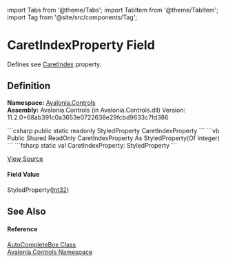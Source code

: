 import Tabs from '@theme/Tabs'; 
import TabItem from '@theme/TabItem'; 
import Tag from '@site/src/components/Tag'; 

# CaretIndexProperty Field


Defines see <a href="P_Avalonia_Controls_TextBox_CaretIndex">CaretIndex</a> property.



## Definition
**Namespace:** <a href="N_Avalonia_Controls">Avalonia.Controls</a>  
**Assembly:** Avalonia.Controls (in Avalonia.Controls.dll) Version: 11.2.0+68ab391c0a3653e0722638e29fcbd9633c7fd386

<Tabs groupId="api-code-preview">
<TabItem value="csharp" label="C#">
```csharp
public static readonly StyledProperty<int> CaretIndexProperty
```
</TabItem>
<TabItem value="vb" label="VB">
```vb
Public Shared ReadOnly CaretIndexProperty As StyledProperty(Of Integer)
```
</TabItem>
<TabItem value="fsharp" label="F#">
```fsharp
static val CaretIndexProperty: StyledProperty<int>
```
</TabItem>
</Tabs>



<a href="https://github.com/AvaloniaUI/Avalonia/tree/master/srcAvalonia.Controls/AutoCompleteBox/AutoCompleteBox.cs" title="View the source code">View Source</a>



#### Field Value
StyledProperty(<a href="https://learn.microsoft.com/dotnet/api/system.int32" target="_blank" rel="noopener noreferrer">Int32</a>)

## See Also


#### Reference
<a href="T_Avalonia_Controls_AutoCompleteBox">AutoCompleteBox Class</a>  
<a href="N_Avalonia_Controls">Avalonia.Controls Namespace</a>  
